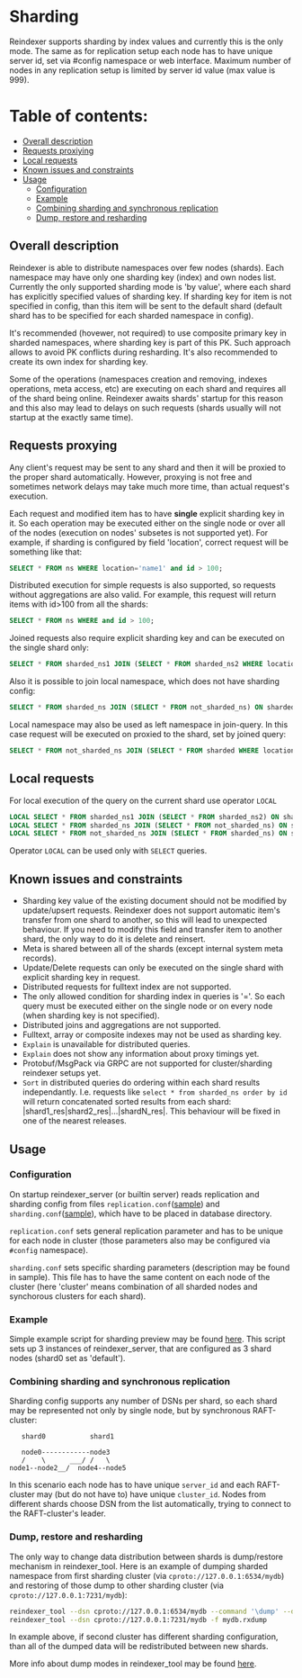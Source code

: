 # Sharding

Reindexer supports sharding by index values and currently this is the only mode. The same as for replication setup each node has to have unique server id, set via #config namespace or web interface. Maximum number of nodes in any replication setup is limited by server id value (max value is 999).

# Table of contents:
- [Overall description](#overall-description)
- [Requests proxiying](#requests-proxying)
- [Local requests](#local-requests)
- [Known issues and constraints](#known-issues-and-constraints)
- [Usage](#usage)
  - [Configuration](#configuration)
  - [Example](#example)
  - [Combining sharding and synchronous replication](#combining-sharding-and-synchronous-replication)
  - [Dump, restore and resharding](#dump-restore-and-resharding)

## Overall description

Reindexer is able to distribute namespaces over few nodes (shards). Each namespace may have only one sharding key (index) and own nodes list. Currently the only supported sharding mode is 'by value', where each shard has explicitly specified values of sharding key. If sharding key for item is not specified in config, than this item will be sent to the default shard (default shard has to be specified for each sharded namespace in config).

It's recommended (hovewer, not required) to use composite primary key in sharded namespaces, where sharding key is part of this PK. Such approach allows to avoid PK conflicts during resharding. It's also recommended to create its own index for sharding key.

Some of the operations (namespaces creation and removing, indexes operations, meta access, etc) are executing on each shard and requires all of the shard being online. Reindexer awaits shards' startup for this reason and this also may lead to delays on such requests (shards usually will not startup at the exactly same time).

## Requests proxying

Any client's request may be sent to any shard and then it will be proxied to the proper shard automatically. However, proxying is not free and sometimes network delays may take much more time, than actual request's execution.

Each request and modified item has to have **single** explicit sharding key in it. So each operation may be executed either on the single node or over all of the nodes (execution on nodes' subsetes is not supported yet). For example, if sharding is configured by field 'location', correct request will be something like that:

```SQL
SELECT * FROM ns WHERE location='name1' and id > 100;
```

Distributed execution for simple requests is also supported, so requests without aggregations are also valid. For example, this request will return items with id>100 from all the shards:

```SQL
SELECT * FROM ns WHERE and id > 100;
```

Joined requests also require explicit sharding key and can be executed on the single shard only:

```SQL
SELECT * FROM sharded_ns1 JOIN (SELECT * FROM sharded_ns2 WHERE location='name1') ON sharded_ns1.id=sharded_ns2.id WHERE location='name1';
```

Also it is possible to join local namespace, which does not have sharding config:

```SQL
SELECT * FROM sharded_ns JOIN (SELECT * FROM not_sharded_ns) ON sharded_ns.id=not_sharded_ns.id WHERE location='name1';
```

Local namespace may also be used as left namespace in join-query. In this case request will be executed on proxied to the shard, set by joined query:

```SQL
SELECT * FROM not_sharded_ns JOIN (SELECT * FROM sharded WHERE location='name1') ON sharded_ns.id=not_sharded_ns.id;
```


## Local requests


For local execution of the query on the current shard use operator `LOCAL`

```SQL
LOCAL SELECT * FROM sharded_ns1 JOIN (SELECT * FROM sharded_ns2) ON sharded_ns1.id=sharded_ns2.id;
LOCAL SELECT * FROM sharded_ns JOIN (SELECT * FROM not_sharded_ns) ON sharded_ns.id=not_sharded_ns.id;
LOCAL SELECT * FROM not_sharded_ns JOIN (SELECT * FROM sharded_ns) ON sharded_ns.id=not_sharded_ns.id;
```

Operator `LOCAL` can be used only with `SELECT` queries.


## Known issues and constraints

- Sharding key value of the existing document should not be modified by update/upsert requests. Reindexer does not support automatic item's transfer from one shard to another, so this will lead to unexpected behaviour. If you need to modify this field and transfer item to another shard, the only way to do it is delete and reinsert.
- Meta is shared between all of the shards (except internal system meta records).
- Update/Delete requests can only be executed on the single shard with explicit sharding key in request.
- Distributed requests for fulltext index are not supported.
- The only allowed condition for sharding index in queries is '='. So each query must be executed either on the single node or on every node (when sharding key is not specified).
- Distributed joins and aggregations are not supported.
- Fulltext, array or composite indexes may not be used as sharding key.
- `Explain` is unavailable for distributed queries.
- `Explain` does not show any information about proxy timings yet.
- Protobuf/MsgPack via GRPC are not supported for cluster/sharding reindexer setups yet.
- `Sort` in distributed queries do ordering within each shard results independantly. I.e. requests like `select * from sharded_ns order by id` will return concatenated sorted results from each shard: |shard1_res|shard2_res|...|shardN_res|. This behaviour will be fixed in one of the nearest releases.

## Usage

### Configuration

On startup reindexer_server (or builtin server) reads replication and sharding config from files `replication.conf`([sample](cpp_src/cluster/replication.conf)) and `sharding.conf`([sample](cpp_src/cluster/sharding/sharding.conf)), which have to be placed in database directory.

`replication.conf` sets general replication parameter and has to be unique for each node in cluster (those parameters also may be configured via `#config` namespace).

`sharding.conf` sets specific sharding parameters (description may be found in sample). This file has to have the same content on each node of the cluster (here 'cluster' means combination of all sharded nodes and synchorous clusters for each shard).


### Example

Simple example script for sharding preview may be found [here](cpp_src/cluster/examples/sharding_preview.sh). This script sets up 3 instances of reindexer_server, that are configured as 3 shard nodes (shard0 set as 'default').


### Combining sharding and synchronous replication

Sharding config supports any number of DSNs per shard, so each shard may be represented not only by single node, but by synchronous RAFT-cluster:

```
   shard0           shard1
   
   node0------------node3
   /    \      ___/ /   \
node1--node2__/  node4--node5

```

In this scenario each node has to have unique `server_id` and each RAFT-cluster may (but do not have to) have unique `cluster_id`. Nodes from different shards choose DSN from the list automatically, trying to connect to the RAFT-cluster's leader.


### Dump, restore and resharding

The only way to change data distribution between shards is dump/restore mechanism in reindexer_tool. Here is an example of dumping sharded namespace from first sharding cluster (via `cproto://127.0.0.1:6534/mydb`) and restoring of those dump to other sharding cluster (via `cproto://127.0.0.1:7231/mydb`):

```sh
reindexer_tool --dsn cproto://127.0.0.1:6534/mydb --command '\dump' --dump-mode=sharded_only --output mydb.rxdump
reindexer_tool --dsn cproto://127.0.0.1:7231/mydb -f mydb.rxdump
```

In example above, if second cluster has different sharding configuration, than all of the dumped data will be redistributed between new shards.

More info about dump modes in reindexer_tool may be found [here](cpp_src/cmd/reindexer_tool/readme.md#dump-modes).


